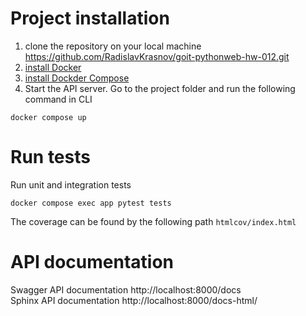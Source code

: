 # Project installation  
1. clone the repository on your local machine https://github.com/RadislavKrasnov/goit-pythonweb-hw-012.git  
2. [install Docker](https://docs.docker.com/engine/install/)
3. [install Dockder Compose](https://docs.docker.com/compose/install/)
4. Start the API server. Go to the project folder and run the following command in CLI  
```
docker compose up
```
# Run tests  
Run unit and integration tests  
```
docker compose exec app pytest tests
```  
The coverage can be found by the following path  `htmlcov/index.html`

# API documentation  
Swagger API documentation http://localhost:8000/docs  
Sphinx API documentation http://localhost:8000/docs-html/  
